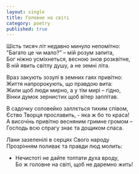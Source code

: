 ```yaml
---
layout: single
title: Головне на світі
category: poetry
published: true
---
```


Шість тисяч літ недавно минуло непомітно:  
"Багато це чи мало?” – мій розум запита,  
Бог ніжно усміхнеться, весною знов розквітне,   
В ній явить світлу душу, а не земні літа.  


Враз закують зозулі  в земних гаях привітно:  
Життя напророкують, що правдою вита:  
Жили щоб люди мирно,  а у тім мирі – гідно,  
Вінки думок зернистих  щоб вітер заплітав.  


В садочку соловейко  заллється тихим співом,  
Єство Творця прославить, -  яка ж бо то краса!  
А височінь привітно  весняним гримне громом –  
Господь всю спрагу знає  та дощиком спаса.  


Лани зазеленілі в серцях Свого народу  
Прозрінням поливає  та правди люд молить:  
- Нечистоті не дайте топтати духа вроду,  
Бо ж головне на світі,  щоб не даремно жить!
